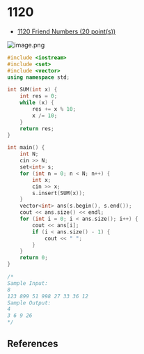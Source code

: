 # 1120

- [1120 Friend Numbers (20 point(s))](https://pintia.cn/problem-sets/994805342720868352/problems/994805352925609984)

![image.png](https://i.loli.net/2019/09/07/Srd4ngLkRDlaoWb.png)

```c++
#include <iostream>
#include <set>
#include <vector>
using namespace std;

int SUM(int x) {
	int res = 0;
	while (x) {
		res += x % 10;
		x /= 10;
	}
	return res;
}

int main() {
	int N;
	cin >> N;
	set<int> s;
	for (int n = 0; n < N; n++) {
		int x;
		cin >> x;
		s.insert(SUM(x));
	}
	vector<int> ans(s.begin(), s.end());
	cout << ans.size() << endl;
	for (int i = 0; i < ans.size(); i++) {
		cout << ans[i];
		if (i < ans.size() - 1) {
			cout << " ";
		}
	}
	return 0;
}

/*
Sample Input:
8
123 899 51 998 27 33 36 12
Sample Output:
4
3 6 9 26
*/

```

## References

